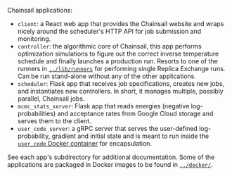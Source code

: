 Chainsail applications:
- `client`: a React web app that provides the Chainsail website and wraps nicely around the scheduler's HTTP API for job submission and monitoring.
- `controller`: the algorithmic core of Chainsail, this app performs optimization simulations to figure out the correct inverse temperature schedule and finally launches a production run. Resorts to one of the runners in [`../lib/runners`](../lib/runners) for performing single Replica Exchange runs. Can be run stand-alone without any of the other applications.
- `scheduler`: Flask app that receives job specifications, creates new jobs, and instantiates new controllers. In short, it manages multiple, possibly parallel, Chainsail jobs.
- `mcmc_stats_server`: Flask app that reads energies (negative log-probabilities) and acceptance rates from Google Cloud storage and serves them to the client.
- `user_code_server`: a gRPC server that serves the user-defined log-probability, gradient and initial state and is meant to run inside the [`user_code` Docker container](../docker/user-code/) for encapsulation.

See each app's subdirectory for additional documentation.
Some of the applications are packaged in Docker images to be found in [`../docker/`](../docker/).
